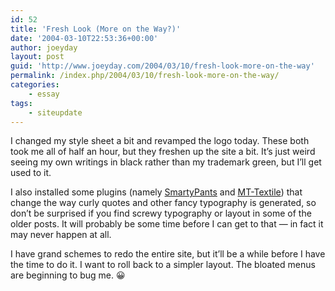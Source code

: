 ```yaml
---
id: 52
title: 'Fresh Look (More on the Way?)'
date: '2004-03-10T22:53:36+00:00'
author: joeyday
layout: post
guid: 'http://www.joeyday.com/2004/03/10/fresh-look-more-on-the-way'
permalink: /index.php/2004/03/10/fresh-look-more-on-the-way/
categories:
    - essay
tags:
    - siteupdate
---
```


I changed my style sheet a bit and revamped the logo today. These both took me all of half an hour, but they freshen up the site a bit. It’s just weird seeing my own writings in black rather than my trademark green, but I’ll get used to it.

I also installed some plugins (namely [SmartyPants](http://daringfireball.net/projects/smartypants/) and [MT-Textile](http://bradchoate.com/mt-plugins/textile)) that change the way curly quotes and other fancy typography is generated, so don’t be surprised if you find screwy typography or layout in some of the older posts. It will probably be some time before I can get to that — in fact it may never happen at all.

I have grand schemes to redo the entire site, but it’ll be a while before I have the time to do it. I want to roll back to a simpler layout. The bloated menus are beginning to bug me. 😀